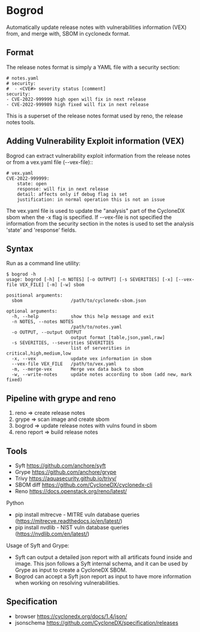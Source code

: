 Bogrod
======

Automatically update release notes with vulnerabilities information (VEX)
from, and merge with, SBOM in cyclonedx format.

Format
------

The release notes format is simply a YAML file with a
security section:

    # notes.yaml
    # security:
    #  - <CVE#> severity status [comment]
    security:
    - CVE-2022-999999 high open will fix in next release 
    - CVE-2022-999989 high fixed will fix in next release

This is a superset of the release notes format used by reno, the
release notes tools.

Adding Vulnerability Exploit information (VEX)
-----------------------------------------------

Bogrod can extract vulnerability exploit information from 
the release notes or from a vex.yaml file (--vex-file)::

    # vex.yaml
    CVE-2022-999999:
        state: open
        response: will fix in next release     
        detail: affects only if debug flag is set
        justification: in normal operation this is not an issue

The vex.yaml file is used to update the "analysis" part of the 
CycloneDX sbom when the -x flag is specified. If --vex-file is
not specified the information from the security section in the
notes is used to set the analysis 'state' and 'response' fields.

Syntax
------

Run as a command line utility:

    $ bogrod -h
    usage: bogrod [-h] [-n NOTES] [-o OUTPUT] [-s SEVERITIES] [-x] [--vex-file VEX_FILE] [-m] [-w] sbom

    positional arguments:
      sbom                  /path/to/cyclonedx-sbom.json
    
    optional arguments:
      -h, --help            show this help message and exit
      -n NOTES, --notes NOTES
                            /path/to/notes.yaml
      -o OUTPUT, --output OUTPUT
                            output format [table,json,yaml,raw]
      -s SEVERITIES, --severities SEVERITIES
                            list of serverities in critical,high,medium,low
      -x, --vex             update vex information in sbom
      --vex-file VEX_FILE   /path/to/vex.yaml
      -m, --merge-vex       Merge vex data back to sbom
      -w, --write-notes     update notes according to sbom (add new, mark fixed)
   

Pipeline with grype and reno
----------------------------

1. reno => create release notes
2. grype => scan image and create sbom
3. bogrod => update release notes with vulns found in sbom
4. reno report => build release notes  

Tools
-----

* Syft https://github.com/anchore/syft
* Grype https://github.com/anchore/grype
* Trivy https://aquasecurity.github.io/trivy/
* SBOM diff https://github.com/CycloneDX/cyclonedx-cli 
* Reno https://docs.openstack.org/reno/latest/

Python

* pip install mitrecve - MITRE vuln database queries (https://mitrecve.readthedocs.io/en/latest/)
* pip install nvdlib - NIST vuln database queries (https://nvdlib.com/en/latest/)

Usage of Syft and Grype:

- Syft can output a detailed json report with all artificats found inside and image.
  This json follows a Syft internal schema, and it can be used by Grype as input to
  create a CycloneDX SBOM. 
- Bogrod can accept a Syft json report as input to have more information when working
  on resolving vulnerabilities.

Specification
-------------

* browser https://cyclonedx.org/docs/1.4/json/
* jsonschema https://github.com/CycloneDX/specification/releases


